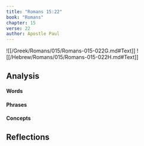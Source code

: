 ```yaml
---
title: "Romans 15:22"
book: "Romans"
chapter: 15
verse: 22
author: Apostle Paul
---
```

![[/Greek/Romans/015/Romans-015-022G.md#Text]]
![[/Hebrew/Romans/015/Romans-015-022H.md#Text]]

## Analysis

#### Words

#### Phrases

#### Concepts

## Reflections
